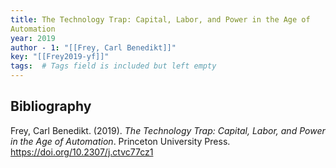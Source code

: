 ```yaml
---
title: The Technology Trap: Capital, Labor, and Power in the Age of
Automation
year: 2019
author - 1: "[[Frey, Carl Benedikt]]"
key: "[[Frey2019-yf]]"
tags:  # Tags field is included but left empty
---
```


## Bibliography
Frey, Carl Benedikt. (2019). _The Technology Trap: Capital, Labor, and Power in the Age of
Automation_. Princeton University Press. https://doi.org/10.2307/j.ctvc77cz1
